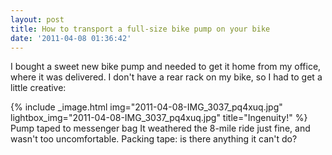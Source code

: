 ```yaml
---
layout: post
title: How to transport a full-size bike pump on your bike
date: '2011-04-08 01:36:42'
---
```



I bought a sweet new bike pump and needed to get it home from my office, where it was delivered. I don't have a rear rack on my bike, so I had to get a little creative:

{% include _image.html img="2011-04-08-IMG_3037_pq4xuq.jpg" lightbox_img="2011-04-08-IMG_3037_pq4xuq.jpg" title="Ingenuity!"  %}
Pump taped to messenger bag
It weathered the 8-mile ride just fine, and wasn't too uncomfortable. Packing tape: is there anything it can't do?


